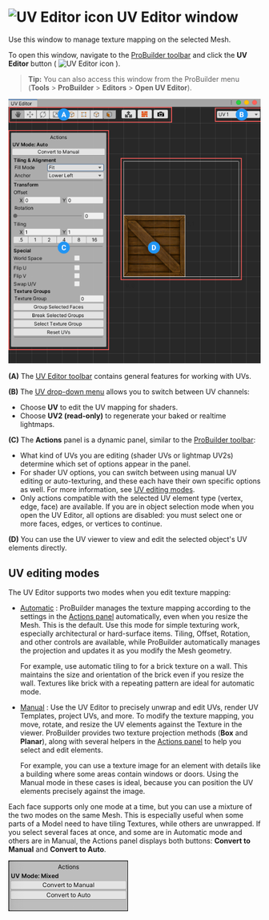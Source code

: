 # ![UV Editor icon](images/icons/Panel_UVEditor.png) UV Editor window

Use this window to manage texture mapping on the selected Mesh.

To open this window, navigate to the [ProBuilder toolbar](toolbar.md) and click the **UV Editor** button ( ![UV Editor icon](images/icons/Panel_UVEditor.png) ).

> **Tip:** You can also access this window from the ProBuilder menu (**Tools** > **ProBuilder** > **Editors** > **Open UV Editor**).

![UV Editor window](images/UVPanel_FullWindow_Letters.png)

**(A)** The [UV Editor toolbar](uv-editor-toolbar.md) contains general features for working with UVs.

**(B)** The [UV drop-down menu](uv_dropdown.md) allows you to switch between UV channels:

* Choose **UV** to edit the UV mapping for shaders.
* Choose **UV2 (read-only)** to regenerate your baked or realtime lightmaps.

**(C)** The **Actions** panel is a dynamic panel, similar to the [ProBuilder toolbar](toolbar.md):

* What kind of UVs you are editing (shader UVs or lightmap UV2s) determine which set of options appear in the panel. 
* For shader UV options, you can switch between using manual UV editing or auto-texturing, and these each have their own specific options as well. For more information, see [UV editing modes](#uv-modes).
* Only actions compatible with the selected UV element type (vertex, edge, face) are available. If you are in object selection mode when you open the UV Editor, all options are disabled: you must select one or more faces, edges, or vertices to continue.

**(D)** You can use the UV viewer to view and edit the selected object's UV elements directly.



<a name="uv-modes"></a>

## UV editing modes

The UV Editor supports two modes when you edit texture mapping:

* [Automatic](auto-uvs-actions.md) : ProBuilder manages the texture mapping according to the settings in the [Actions panel](auto-uvs-actions.md) automatically, even when you resize the Mesh. This is the default. Use this mode for simple texturing work, especially architectural or hard-surface items. Tiling, Offset, Rotation, and other controls are available, while ProBuilder automatically manages the projection and updates it as you modify the Mesh geometry.

	For example, use automatic tiling to for a brick texture on a wall. This maintains the size and orientation of the brick even if you resize the wall. Textures like brick with a repeating pattern are ideal for automatic mode.

* [Manual](manual-uvs-actions.md) : Use the UV Editor to precisely unwrap and edit UVs, render UV Templates, project UVs, and more. To modify the texture mapping, you move, rotate, and resize the UV elements against the Texture in the viewer. ProBuilder provides two texture projection methods (**Box** and **Planar**), along with several helpers in the [Actions panel](manual-uvs-actions.md) to help you select and edit elements.

	For example, you can use a texture image for an element with details like a building where some areas contain windows or doors. Using the Manual mode in these cases is ideal, because you can position the UV elements precisely against the image.

Each face supports only one mode at a time, but you can use a mixture of the two modes on the same Mesh. This is especially useful when some parts of a Model need to have tiling Textures, while others are unwrapped. If you select several faces at once, and some are in Automatic mode and others are in Manual, the Actions panel displays both buttons: __Convert to Manual__ and __Convert to Auto__.

![Actions panel when some selected faces are in Automatic editing mode and some are Manual](images/UVPanel_MixedMode.png)
